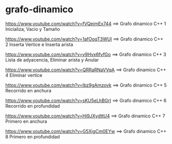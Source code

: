 # grafo-dinamico


https://www.youtube.com/watch?v=fVQejmEx744 ==> Grafo dinamico C++ 1 Inicializa, Vacio y Tamaño

https://www.youtube.com/watch?v=1afOoqT3WUI ==> Grafo dinamico C++ 2 Inserta Vertice e Inserta arista

https://www.youtube.com/watch?v=v9Hvx6fvfGo ==> Grafo dinamico C++ 3 Lista de adyacencia, Eliminar arista y Anular

https://www.youtube.com/watch?v=QRRaRNaVVqA ==> Grafo dinamico C++ 4 Eliminar vertice

https://www.youtube.com/watch?v=lbz9gAmzovk ==> Grafo dinamico C++ 5 Recorrido en anchura

https://www.youtube.com/watch?v=sKU5eLhBGrI ==> Grafo dinamico C++ 6 Recorrido en profundidad

https://www.youtube.com/watch?v=Hi9JXydttU4 ==> Grafo dinamico C++ 7 Primero en anchura

https://www.youtube.com/watch?v=G5XjgCm0EYw ==> Grafo dinamico C++ 8 Primero en profundidad